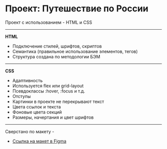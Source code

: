 # Проект: Путешествие по России

Проект с использованием - HTML и CSS
* * *
**HTML** 
- Подключение стилей, шрифтов, скриптов
- Семантика (правильное использование элементов, тегов)
- Структура создана по методологии БЭМ
* * *
**CSS**
- Адаптивность
- Используется flex или grid-layout
- Псевдоклассы :hover, :focus и т.д.
- Отступы
- Картинки в проекте не перекрывают текст
- Цвета ссылок и текста
- Фоновые цвета секций
- Размеры, начертания и цвет шрифтов
***
Сверстано по макету - 
* [Ссылка на макет в Figma](https://www.figma.com/file/5S2WSbEFL6awjVWJ0NWL8Q/Sprint-3_-Russia-_-desktop-mobile?node-id=28503%3A0)
